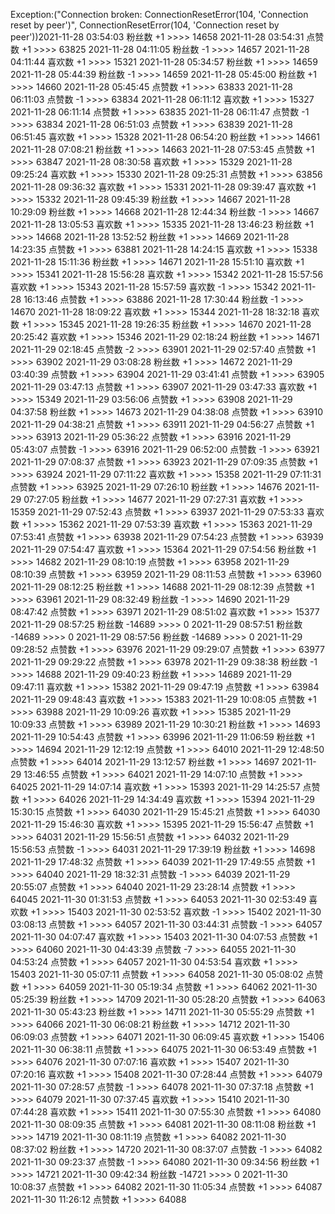 Exception:("Connection broken: ConnectionResetError(104, 'Connection reset by peer')", ConnectionResetError(104, 'Connection reset by peer'))2021-11-28  03:54:03   粉丝数 +1 >>>> 14658
2021-11-28  03:54:31   点赞数 +1 >>>> 63825
2021-11-28  04:11:05   粉丝数 -1 >>>> 14657
2021-11-28  04:11:44   喜欢数 +1 >>>> 15321
2021-11-28  05:34:57   粉丝数 +1 >>>> 14659
2021-11-28  05:44:39   粉丝数 -1 >>>> 14659
2021-11-28  05:45:00   粉丝数 +1 >>>> 14660
2021-11-28  05:45:45   点赞数 +1 >>>> 63833
2021-11-28  06:11:03   点赞数 -1 >>>> 63834
2021-11-28  06:11:12   喜欢数 +1 >>>> 15327
2021-11-28  06:11:14   点赞数 +1 >>>> 63835
2021-11-28  06:11:47   点赞数 -1 >>>> 63834
2021-11-28  06:51:03   点赞数 +1 >>>> 63839
2021-11-28  06:51:45   喜欢数 +1 >>>> 15328
2021-11-28  06:54:20   粉丝数 +1 >>>> 14661
2021-11-28  07:08:21   粉丝数 +1 >>>> 14663
2021-11-28  07:53:45   点赞数 +1 >>>> 63847
2021-11-28  08:30:58   喜欢数 +1 >>>> 15329
2021-11-28  09:25:24   喜欢数 +1 >>>> 15330
2021-11-28  09:25:31   点赞数 +1 >>>> 63856
2021-11-28  09:36:32   喜欢数 +1 >>>> 15331
2021-11-28  09:39:47   喜欢数 +1 >>>> 15332
2021-11-28  09:45:39   粉丝数 +1 >>>> 14667
2021-11-28  10:29:09   粉丝数 +1 >>>> 14668
2021-11-28  12:44:34   粉丝数 -1 >>>> 14667
2021-11-28  13:05:53   喜欢数 +1 >>>> 15335
2021-11-28  13:46:23   粉丝数 +1 >>>> 14668
2021-11-28  13:52:52   粉丝数 +1 >>>> 14669
2021-11-28  14:23:35   点赞数 +1 >>>> 63881
2021-11-28  14:24:15   喜欢数 +1 >>>> 15338
2021-11-28  15:11:36   粉丝数 +1 >>>> 14671
2021-11-28  15:51:10   喜欢数 +1 >>>> 15341
2021-11-28  15:56:28   喜欢数 +1 >>>> 15342
2021-11-28  15:57:56   喜欢数 +1 >>>> 15343
2021-11-28  15:57:59   喜欢数 -1 >>>> 15342
2021-11-28  16:13:46   点赞数 +1 >>>> 63886
2021-11-28  17:30:44   粉丝数 -1 >>>> 14670
2021-11-28  18:09:22   喜欢数 +1 >>>> 15344
2021-11-28  18:32:18   喜欢数 +1 >>>> 15345
2021-11-28  19:26:35   粉丝数 +1 >>>> 14670
2021-11-28  20:25:42   喜欢数 +1 >>>> 15346
2021-11-29  02:18:24   粉丝数 +1 >>>> 14671
2021-11-29  02:18:45   点赞数 -2 >>>> 63901
2021-11-29  02:57:40   点赞数 +1 >>>> 63902
2021-11-29  03:08:28   粉丝数 +1 >>>> 14672
2021-11-29  03:40:39   点赞数 +1 >>>> 63904
2021-11-29  03:41:41   点赞数 +1 >>>> 63905
2021-11-29  03:47:13   点赞数 +1 >>>> 63907
2021-11-29  03:47:33   喜欢数 +1 >>>> 15349
2021-11-29  03:56:06   点赞数 +1 >>>> 63908
2021-11-29  04:37:58   粉丝数 +1 >>>> 14673
2021-11-29  04:38:08   点赞数 +1 >>>> 63910
2021-11-29  04:38:21   点赞数 +1 >>>> 63911
2021-11-29  04:56:27   点赞数 +1 >>>> 63913
2021-11-29  05:36:22   点赞数 +1 >>>> 63916
2021-11-29  05:43:07   点赞数 -1 >>>> 63916
2021-11-29  06:52:00   点赞数 -1 >>>> 63921
2021-11-29  07:08:37   点赞数 +1 >>>> 63923
2021-11-29  07:09:35   点赞数 +1 >>>> 63924
2021-11-29  07:11:22   喜欢数 +1 >>>> 15358
2021-11-29  07:11:31   点赞数 +1 >>>> 63925
2021-11-29  07:26:10   粉丝数 +1 >>>> 14676
2021-11-29  07:27:05   粉丝数 +1 >>>> 14677
2021-11-29  07:27:31   喜欢数 +1 >>>> 15359
2021-11-29  07:52:43   点赞数 +1 >>>> 63937
2021-11-29  07:53:33   喜欢数 +1 >>>> 15362
2021-11-29  07:53:39   喜欢数 +1 >>>> 15363
2021-11-29  07:53:41   点赞数 +1 >>>> 63938
2021-11-29  07:54:23   点赞数 +1 >>>> 63939
2021-11-29  07:54:47   喜欢数 +1 >>>> 15364
2021-11-29  07:54:56   粉丝数 +1 >>>> 14682
2021-11-29  08:10:19   点赞数 +1 >>>> 63958
2021-11-29  08:10:39   点赞数 +1 >>>> 63959
2021-11-29  08:11:53   点赞数 +1 >>>> 63960
2021-11-29  08:12:25   粉丝数 +1 >>>> 14688
2021-11-29  08:12:39   点赞数 +1 >>>> 63961
2021-11-29  08:32:49   粉丝数 -1 >>>> 14690
2021-11-29  08:47:42   点赞数 +1 >>>> 63971
2021-11-29  08:51:02   喜欢数 +1 >>>> 15377
2021-11-29  08:57:25   粉丝数 -14689 >>>> 0
2021-11-29  08:57:51   粉丝数 -14689 >>>> 0
2021-11-29  08:57:56   粉丝数 -14689 >>>> 0
2021-11-29  09:28:52   点赞数 +1 >>>> 63976
2021-11-29  09:29:07   点赞数 +1 >>>> 63977
2021-11-29  09:29:22   点赞数 +1 >>>> 63978
2021-11-29  09:38:38   粉丝数 -1 >>>> 14688
2021-11-29  09:40:23   粉丝数 +1 >>>> 14689
2021-11-29  09:47:11   喜欢数 +1 >>>> 15382
2021-11-29  09:47:19   点赞数 +1 >>>> 63984
2021-11-29  09:48:43   喜欢数 +1 >>>> 15383
2021-11-29  10:08:05   点赞数 +1 >>>> 63988
2021-11-29  10:09:26   喜欢数 +1 >>>> 15385
2021-11-29  10:09:33   点赞数 +1 >>>> 63989
2021-11-29  10:30:21   粉丝数 +1 >>>> 14693
2021-11-29  10:54:43   点赞数 +1 >>>> 63996
2021-11-29  11:06:59   粉丝数 +1 >>>> 14694
2021-11-29  12:12:19   点赞数 +1 >>>> 64010
2021-11-29  12:48:50   点赞数 +1 >>>> 64014
2021-11-29  13:12:57   粉丝数 +1 >>>> 14697
2021-11-29  13:46:55   点赞数 +1 >>>> 64021
2021-11-29  14:07:10   点赞数 +1 >>>> 64025
2021-11-29  14:07:14   喜欢数 +1 >>>> 15393
2021-11-29  14:25:57   点赞数 +1 >>>> 64026
2021-11-29  14:34:49   喜欢数 +1 >>>> 15394
2021-11-29  15:30:15   点赞数 +1 >>>> 64030
2021-11-29  15:45:21   点赞数 +1 >>>> 64030
2021-11-29  15:46:30   喜欢数 +1 >>>> 15395
2021-11-29  15:56:47   点赞数 +1 >>>> 64031
2021-11-29  15:56:51   点赞数 +1 >>>> 64032
2021-11-29  15:56:53   点赞数 -1 >>>> 64031
2021-11-29  17:39:19   粉丝数 +1 >>>> 14698
2021-11-29  17:48:32   点赞数 +1 >>>> 64039
2021-11-29  17:49:55   点赞数 +1 >>>> 64040
2021-11-29  18:32:31   点赞数 -1 >>>> 64039
2021-11-29  20:55:07   点赞数 +1 >>>> 64040
2021-11-29  23:28:14   点赞数 +1 >>>> 64045
2021-11-30  01:31:53   点赞数 +1 >>>> 64053
2021-11-30  02:53:49   喜欢数 +1 >>>> 15403
2021-11-30  02:53:52   喜欢数 -1 >>>> 15402
2021-11-30  03:08:13   点赞数 +1 >>>> 64057
2021-11-30  03:44:31   点赞数 -1 >>>> 64057
2021-11-30  04:07:47   喜欢数 +1 >>>> 15403
2021-11-30  04:07:53   点赞数 +1 >>>> 64060
2021-11-30  04:43:39   点赞数 -7 >>>> 64055
2021-11-30  04:53:24   点赞数 +1 >>>> 64057
2021-11-30  04:53:54   喜欢数 +1 >>>> 15403
2021-11-30  05:07:11   点赞数 +1 >>>> 64058
2021-11-30  05:08:02   点赞数 +1 >>>> 64059
2021-11-30  05:19:34   点赞数 +1 >>>> 64062
2021-11-30  05:25:39   粉丝数 +1 >>>> 14709
2021-11-30  05:28:20   点赞数 +1 >>>> 64063
2021-11-30  05:43:23   粉丝数 +1 >>>> 14711
2021-11-30  05:55:29   点赞数 +1 >>>> 64066
2021-11-30  06:08:21   粉丝数 +1 >>>> 14712
2021-11-30  06:09:03   点赞数 +1 >>>> 64071
2021-11-30  06:09:45   喜欢数 +1 >>>> 15406
2021-11-30  06:38:11   点赞数 +1 >>>> 64075
2021-11-30  06:53:49   点赞数 +1 >>>> 64076
2021-11-30  07:07:16   喜欢数 +1 >>>> 15407
2021-11-30  07:20:16   喜欢数 +1 >>>> 15408
2021-11-30  07:28:44   点赞数 +1 >>>> 64079
2021-11-30  07:28:57   点赞数 -1 >>>> 64078
2021-11-30  07:37:18   点赞数 +1 >>>> 64079
2021-11-30  07:37:45   喜欢数 +1 >>>> 15410
2021-11-30  07:44:28   喜欢数 +1 >>>> 15411
2021-11-30  07:55:30   点赞数 +1 >>>> 64080
2021-11-30  08:09:35   点赞数 +1 >>>> 64081
2021-11-30  08:11:08   粉丝数 +1 >>>> 14719
2021-11-30  08:11:19   点赞数 +1 >>>> 64082
2021-11-30  08:37:02   粉丝数 +1 >>>> 14720
2021-11-30  08:37:07   点赞数 -1 >>>> 64082
2021-11-30  09:23:37   点赞数 -1 >>>> 64080
2021-11-30  09:34:56   粉丝数 +1 >>>> 14721
2021-11-30  09:42:34   粉丝数 -14721 >>>> 0
2021-11-30  10:08:37   点赞数 +1 >>>> 64082
2021-11-30  11:05:34   点赞数 +1 >>>> 64087
2021-11-30  11:26:12   点赞数 +1 >>>> 64088
